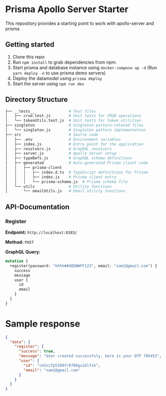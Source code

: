 # Prisma Apollo Server Starter

This repository provides a starting point to work with apollo-server and prisma


## Getting started

1. Clone this repo
2. Run `npm install` to grab dependencies from npm.
3. Start prisma and database instance using `docker-compose up -d` (Run `yarn deploy -n` to use prisma demo servers)
4. Deploy the datamodel using `prisma deploy`
5. Start the server using `npm run dev`

## Directory Structure

```bash
├── __tests__               # Test files
│   ├── crud.test.js        # Unit tests for CRUD operations
│   └── tokenUtils.test.js  # Unit tests for token utilities
├── singleton               # Singleton pattern-related files
│   └── singleton.js        # Singleton pattern implementation
├── src                     # Source code
│   ├── .env                # Environment variables
│   ├── index.js            # Entry point for the application
│   ├── resolvers.js        # GraphQL resolvers
│   ├── server.js           # Apollo Server setup
│   ├── typeDefs.js         # GraphQL schema definitions
│   ├── generated           # Auto-generated Prisma client code
│   │   ├── prisma-client
│   │   │   ├── index.d.ts  # TypeScript definitions for Prisma
│   │   │   ├── index.js    # Prisma client entry
│   │   │   └── prisma-schema.js  # Prisma schema file
│   └── utils               # Utility functions
│       └── emailUtils.js   # Email utility functions


```
## API-Documentation

### Register

**Endpoint:** `http://localhost:8383/`

**Method:** `POST`

**GraphQL Query:**

```graphql
mutation {
  register(password: "khhh##4QQWWFF123", email: "sam1@gmail.com") {
    success
    message
    user {
      id
      email
    }
  }
}

```
# Sample response 

```json
{
  "data": {
    "register": {
      "success": true,
      "message": "User created successfuly, here is your OTP 705453",
      "user": {
        "id": "cm1vz7p5100fr0786gu1dlfsk",
        "email": "sam1@gmail.com"
      }
    }
  }
}

```

